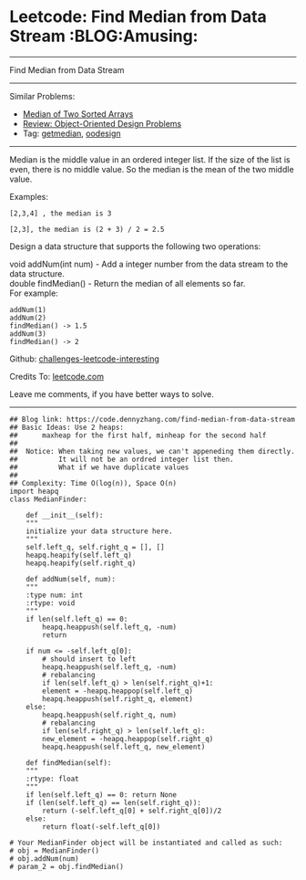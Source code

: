 
# Leetcode: Find Median from Data Stream     :BLOG:Amusing:

---

Find Median from Data Stream  

---

Similar Problems:  

-   [Median of Two Sorted Arrays](https://code.dennyzhang.com/median-of-two-sorted-arrays)
-   [Review: Object-Oriented Design Problems](https://code.dennyzhang.com/review-oodesign)
-   Tag: [getmedian](https://code.dennyzhang.com/tag/getmedian), [oodesign](https://code.dennyzhang.com/tag/oodesign)

---

Median is the middle value in an ordered integer list. If the size of the list is even, there is no middle value. So the median is the mean of the two middle value.  

Examples:  

    [2,3,4] , the median is 3
    
    [2,3], the median is (2 + 3) / 2 = 2.5

Design a data structure that supports the following two operations:  

void addNum(int num) - Add a integer number from the data stream to the data structure.  
double findMedian() - Return the median of all elements so far.  
For example:  

    addNum(1)
    addNum(2)
    findMedian() -> 1.5
    addNum(3) 
    findMedian() -> 2

Github: [challenges-leetcode-interesting](https://github.com/DennyZhang/challenges-leetcode-interesting/tree/master/problems/find-median-from-data-stream)  

Credits To: [leetcode.com](https://leetcode.com/problems/find-median-from-data-stream/description/)  

Leave me comments, if you have better ways to solve.  

---

    ## Blog link: https://code.dennyzhang.com/find-median-from-data-stream
    ## Basic Ideas: Use 2 heaps: 
    ##      maxheap for the first half, minheap for the second half
    ##
    ##  Notice: When taking new values, we can't appeneding them directly.
    ##          It will not be an ordred integer list then.
    ##          What if we have duplicate values
    ##
    ## Complexity: Time O(log(n)), Space O(n)
    import heapq
    class MedianFinder:
    
        def __init__(self):
    	"""
    	initialize your data structure here.
    	"""
    	self.left_q, self.right_q = [], []
    	heapq.heapify(self.left_q)
    	heapq.heapify(self.right_q)
    
        def addNum(self, num):
    	"""
    	:type num: int
    	:rtype: void
    	"""
    	if len(self.left_q) == 0:
    	    heapq.heappush(self.left_q, -num)
    	    return
    
    	if num <= -self.left_q[0]:
    	    # should insert to left
    	    heapq.heappush(self.left_q, -num)
    	    # rebalancing
    	    if len(self.left_q) > len(self.right_q)+1:
    		element = -heapq.heappop(self.left_q)
    		heapq.heappush(self.right_q, element)
    	else:
    	    heapq.heappush(self.right_q, num)
    	    # rebalancing
    	    if len(self.right_q) > len(self.left_q):
    		new_element = -heapq.heappop(self.right_q)
    		heapq.heappush(self.left_q, new_element)
    
        def findMedian(self):
    	"""
    	:rtype: float
    	"""
    	if len(self.left_q) == 0: return None
    	if (len(self.left_q) == len(self.right_q)):
    	    return (-self.left_q[0] + self.right_q[0])/2
    	else:
    	    return float(-self.left_q[0])
    
    # Your MedianFinder object will be instantiated and called as such:
    # obj = MedianFinder()
    # obj.addNum(num)
    # param_2 = obj.findMedian()

